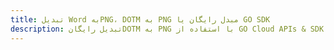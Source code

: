 ---title: تبدیل Word بهPNG، DOTM به PNG مبدل رایگان یا GO SDKdescription: تبدیل رایگانDOTM به PNG با استفاده از GO Cloud APIs & SDK. همچنین اسناد Microsoft Word و OpenOffice را در Cloud ایجاد، ویرایش و رندر کنید.---